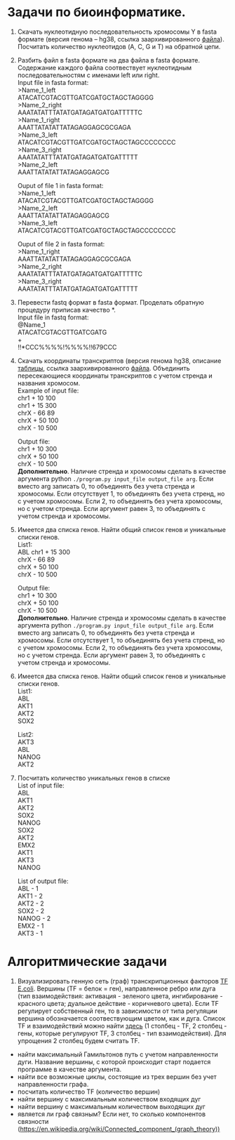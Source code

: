 # Задачи по биоинформатике.
1. Скачать нуклеотидную последовательность хромосомы Y в fasta формате (версия генома – hg38, ссылка заархивированного [файла](http://hgdownload.soe.ucsc.edu/goldenPath/hg38/chromosomes/chrY.fa.gz)). Посчитать количество нуклеотидов (A, C, G и T) на обратной цепи.
2. Разбить файл в fasta формате на два файла в fasta формате. Содержание каждого файла соотвествует нуклеотидным последовательностям с именами left или right.  
    Input file in fasta format:  
    \>Name_1_left  
    ATACATCGTACGTTGATCGATGCTAGCTAGGGG  
    \>Name_2_right  
    AAATATATTTATATGATAGATGATGATTTTTC  
    \>Name_1_right  
    AAATTATATATTATAGAGGAGCGCGAGA  
    \>Name_3_left  
    ATACATCGTACGTTGATCGATGCTAGCTAGCCCCCCCC  
    \>Name_3_right  
    AAATATATTTATATGATAGATGATGATTTTT  
    \>Name_2_left  
    AAATTATATATTATAGAGGAGCG  

    Ouput of file 1 in fasta format:  
    \>Name_1_left  
    ATACATCGTACGTTGATCGATGCTAGCTAGGGG  
    \>Name_2_left  
    AAATTATATATTATAGAGGAGCG  
    \>Name_3_left  
    ATACATCGTACGTTGATCGATGCTAGCTAGCCCCCCCC  
  
    Ouput of file 2 in fasta format:  
    \>Name_1_right  
    AAATTATATATTATAGAGGAGCGCGAGA  
    \>Name_2_right  
    AAATATATTTATATGATAGATGATGATTTTTC  
    \>Name_3_right  
    AAATATATTTATATGATAGATGATGATTTTT  
3. Перевести fastq формат в fasta формат. Проделать обратную процедуру приписав качество \*.  
    Input file in fastq format:  
    @Name_1  
    ATACATCGTACGTTGATCGATG  
    \+  
    !!\*CCC%%%%!%%%%!!679CCC  

4. Скачать координаты транскриптов (версия генома hg38, описание [таблицы](https://genome.ucsc.edu/cgi-bin/hgTables), ссылка заархивированного [файла](http://hgdownload.soe.ucsc.edu/goldenPath/hg38/database/knownGene.txt.gz). Объединить пересекающиеся координаты транскриптов с учетом стренда и названия хромосом.  
    Example of input file:  
    chr1   +  10   100  
    chr1   +  15   300  
    chrX   -   66   89  
    chrX   +  50   100  
    chrX   -   10   500  
  
    Output file:  
    chr1   +  10   300     
    chrX   +  50   100  
    chrX   -   10  500  
    **Дополнительно**. Наличие стренда и хромосомы сделать в качестве аргумента python `./program.py input_file output_file arg`. Если вместо arg записать 0, то объединять без учета стренда и хромосомы. Если отсутствует 1, то объединять без учета стренд, но с учетом хромосомы. Если 2, то объединять без учета хромосомы, но с учетом стренда. Если аргумент равен 3, то объединять с учетом стренда и хромосомы.
5. Имеется два списка генов. Найти общий список генов и уникальные списки генов.  
    List1:  
    ABL      chr1   +  15   300  
    chrX   -   66   89  
    chrX   +  50   100  
    chrX   -   10   500  
  
    Output file:  
    chr1   +  10   300     
    chrX   +  50   100  
    chrX   -   10  500  
    **Дополнительно**. Наличие стренда и хромосомы сделать в качестве аргумента python `./program.py input_file output_file arg`. Если вместо arg записать 0, то объединять без учета стренда и хромосомы. Если отсутствует 1, то объединять без учета стренд, но с учетом хромосомы. Если 2, то объединять без учета хромосомы, но с учетом стренда. Если аргумент равен 3, то объединять с учетом стренда и хромосомы.
5. Имеется два списка генов. Найти общий список генов и уникальные списки генов.  
    List1:  
    ABL  
    AKT1  
    AKT2  
    SOX2  
  
    List2:  
    AKT3  
    ABL  
    NANOG  
    AKT2  
    
6. Посчитать количество уникальных генов в списке  
    List of input file:  
    ABL  
    AKT1  
    AKT2  
    SOX2  
    NANOG  
    SOX2  
    AKT2  
    EMX2  
    AKT1  
    AKT3  
    NANOG  
  
    List of output file:  
    ABL - 1  
    AKT1 - 2  
    AKT2 - 2  
    SOX2 - 2  
    NANOG - 2  
    EMX2 - 1  
    AKT3 - 1 
    
# Алгоритмические задачи

1. Визуализировать генную сеть (граф) транскрипционных факторов [TF](https://en.wikipedia.org/wiki/Transcription_factor) [E.coli](https://en.wikipedia.org/wiki/Escherichia_coli). Вершины (TF = белок = ген), направленное ребро или дуга (тип взаимодействия: активация - зеленого цвета, ингибирование - красного цвета; дуальное действие - коричневого цвета). Если TF регулирует собственный ген, то в зависимости от типа регуляции вершина обозначается соотвествующим цветом, как и дуга. Список TF и взаимодействий можно найти [здесь](http://regulondb.ccg.unam.mx/menu/download/datasets/files/network_tf_tf.txt) (1 столбец - TF, 2 столбец - гены, которые регулируют TF, 3 столбец - тип взаимодействия). Для упрощения 2 столбец будем считать TF.
- найти максимальный Гамильтонов путь с учетом направленности дуги. Название вершины, с которой происходит старт подается программе в качестве аргумента.
- найти все возможные циклы, состоящие из трех вершин без учет направленности графа.
- посчитать количество TF (количество вершин)
- найти вершину с максимальным количеством входящих дуг
- найти вершину с максимальным количеством выходящих дуг
- является ли граф связным? Если нет, то сколько компонентов связности (https://en.wikipedia.org/wiki/Connected_component_(graph_theory))








